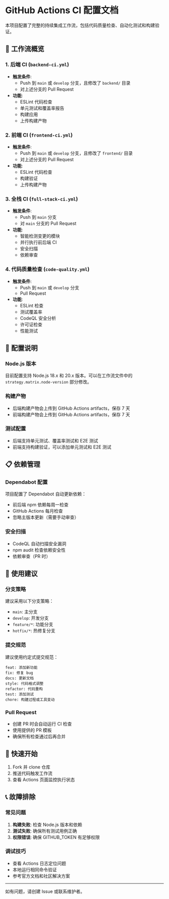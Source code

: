 # GitHub Actions CI 配置文档

本项目配置了完整的持续集成工作流，包括代码质量检查、自动化测试和构建验证。

## 🔄 工作流概览

### 1. 后端 CI (`backend-ci.yml`)
- **触发条件**: 
  - Push 到 `main` 或 `develop` 分支，且修改了 `backend/` 目录
  - 对上述分支的 Pull Request
- **功能**:
  - ESLint 代码检查
  - 单元测试和覆盖率报告
  - 构建应用
  - 上传构建产物

### 2. 前端 CI (`frontend-ci.yml`)
- **触发条件**: 
  - Push 到 `main` 或 `develop` 分支，且修改了 `frontend/` 目录
  - 对上述分支的 Pull Request
- **功能**:
  - ESLint 代码检查
  - 构建验证
  - 上传构建产物

### 3. 全栈 CI (`full-stack-ci.yml`)
- **触发条件**: 
  - Push 到 `main` 分支
  - 对 `main` 分支的 Pull Request
- **功能**:
  - 智能检测变更的模块
  - 并行执行前后端 CI
  - 安全扫描
  - 依赖审查

### 4. 代码质量检查 (`code-quality.yml`)
- **触发条件**: 
  - Push 到 `main` 或 `develop` 分支
  - Pull Request
- **功能**:
  - ESLint 检查
  - 测试覆盖率
  - CodeQL 安全分析
  - 许可证检查
  - 性能测试

## 🔧 配置说明

### Node.js 版本

目前配置支持 Node.js 18.x 和 20.x 版本。可以在工作流文件中的 `strategy.matrix.node-version` 部分修改。

### 构建产物

- 后端构建产物会上传到 GitHub Actions artifacts，保存 7 天
- 前端构建产物会上传到 GitHub Actions artifacts，保存 7 天

### 测试配置

- 后端支持单元测试、覆盖率测试和 E2E 测试
- 前端支持构建验证，可以添加单元测试和 E2E 测试

## 📋 依赖管理

### Dependabot 配置

项目配置了 Dependabot 自动更新依赖：
- 前后端 npm 依赖每周一检查
- GitHub Actions 每月检查
- 忽略主版本更新（需要手动审查）

### 安全扫描

- CodeQL 自动扫描安全漏洞
- npm audit 检查依赖安全性
- 依赖审查（PR 时）

## 🎯 使用建议

### 分支策略

建议采用以下分支策略：
- `main`: 主分支
- `develop`: 开发分支
- `feature/*`: 功能分支
- `hotfix/*`: 热修复分支

### 提交规范

建议使用约定式提交规范：
```
feat: 添加新功能
fix: 修复 bug
docs: 更新文档
style: 代码格式调整
refactor: 代码重构
test: 添加测试
chore: 构建过程或工具变动
```

### Pull Request

- 创建 PR 时会自动运行 CI 检查
- 使用提供的 PR 模板
- 确保所有检查通过后再合并

## 🚀 快速开始

1. Fork 并 clone 仓库
2. 推送代码触发工作流
3. 查看 Actions 页面监控执行状态

## 📞 故障排除

### 常见问题

1. **构建失败**: 检查 Node.js 版本和依赖
2. **测试失败**: 确保所有测试用例正确
3. **权限错误**: 确保 GITHUB_TOKEN 有足够权限

### 调试技巧

- 查看 Actions 日志定位问题
- 本地运行相同命令验证
- 参考官方文档和社区解决方案

---

如有问题，请创建 Issue 或联系维护者。
